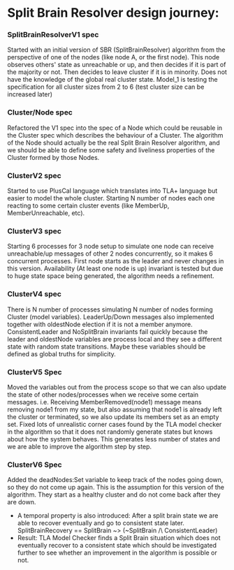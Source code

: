 Split Brain Resolver design journey:
====================================

### SplitBrainResolverV1 spec
Started with an initial version of SBR (SplitBrainResolver) algorithm
from the perspective of one of the nodes (like node A, or the first
node). This node observes others' state as unreachable or up, and then
decides if it is part of the majority or not. Then decides to leave
cluster if it is in minority. Does not have the knowledge of the global
real cluster state. Model_1 is testing the specification for all
cluster sizes from 2 to 6 (test cluster size can be increased later)

### Cluster/Node spec
Refactored the V1 spec into the spec of a Node which could be reusable
in the Cluster spec which describes the behaviour of a Cluster.
The algorithm of the Node should actually be the real Split Brain
Resolver algorithm, and we should be able to define some safety and
liveliness properties of the Cluster formed by those Nodes.

### ClusterV2 spec
Started to use PlusCal language which translates into TLA+ language but
easier to model the whole cluster.
Starting N number of nodes each one reacting to some certain cluster
events (like MemberUp, MemberUnreachable, etc).

### ClusterV3 spec
Starting 6 processes for 3 node setup to simulate one node can receive
unreachable/up messages of other 2 nodes concurrently, so it makes 6
concurrent processes. First node starts as the leader and never changes
in this version. Availability (At least one node is up) invariant is
tested but due to huge state space being generated, the algorithm needs
a refinement.

### ClusterV4 spec
There is N number of processes simulating N number of nodes
forming Cluster (model variables). LeaderUp/Down messages also
implemented together with oldestNode election if it is not a member 
anymore. ConsistentLeader and NoSplitBrain invariants fail quickly 
because the leader and oldestNode variables are process local and they 
see a different state with random state transitions. Maybe these 
variables should be defined as global truths for simplicity. 

### ClusterV5 Spec
Moved the variables out from the process scope so that we can also
update the state of other nodes/processes when we receive some certain
messages. i.e. Receiving MemberRemoved(node1) message means removing
node1 from my state, but also assuming that node1 is already left the
cluster  or terminated, so we also update its members set as an empty
set. Fixed lots of unrealistic corner cases found by the TLA model
checker in the algorithm so that it does not randomly generate states
but knows about how the system behaves. This generates less number of
states and we are able to improve the algorithm step by step.

### ClusterV6 Spec
Added the deadNodes:Set variable to keep track of the nodes going down,
so they do not come up again. This is the assumption for this version
of the algorithm. They start as a healthy cluster and do not come back
after they are down.
* A temporal property is also introduced: After a split brain state we
are able to recover eventually and go to consistent state later.
SplitBrainRecovery == SplitBrain ~> (~SplitBrain /\ ConsistentLeader)
* Result: TLA Model Checker finds a Split Brain situation which does
not eventually recover to a consistent state which should be
investigated further to see whether an improvement in the algorithm is
possible or not.
